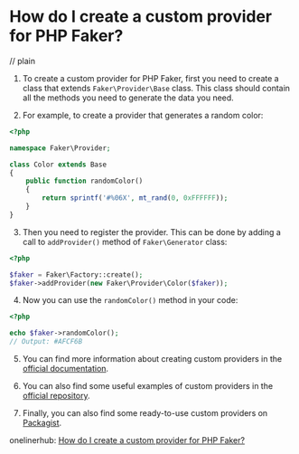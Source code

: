 # How do I create a custom provider for PHP Faker?
// plain

1. To create a custom provider for PHP Faker, first you need to create a class that extends `Faker\Provider\Base` class. This class should contain all the methods you need to generate the data you need.

2. For example, to create a provider that generates a random color:

```php
<?php

namespace Faker\Provider;

class Color extends Base
{
    public function randomColor()
    {
        return sprintf('#%06X', mt_rand(0, 0xFFFFFF));
    }
}
```

3. Then you need to register the provider. This can be done by adding a call to `addProvider()` method of `Faker\Generator` class:

```php
<?php

$faker = Faker\Factory::create();
$faker->addProvider(new Faker\Provider\Color($faker));
```

4. Now you can use the `randomColor()` method in your code:

```php
<?php

echo $faker->randomColor();
// Output: #AFCF6B
```

5. You can find more information about creating custom providers in the [official documentation](https://github.com/fzaninotto/Faker#fakerproviderbase).

6. You can also find some useful examples of custom providers in the [official repository](https://github.com/fzaninotto/Faker/tree/master/src/Faker/Provider).

7. Finally, you can also find some ready-to-use custom providers on [Packagist](https://packagist.org/search/?q=faker+provider).

onelinerhub: [How do I create a custom provider for PHP Faker?](https://onelinerhub.com/php-faker/how-do-i-create-a-custom-provider-for-php-faker)